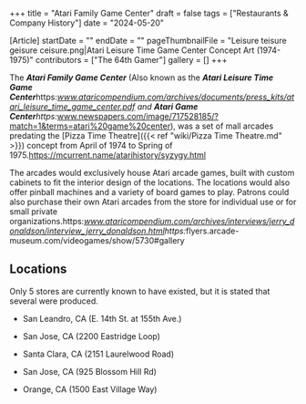 +++
title = "Atari Family Game Center"
draft = false
tags = ["Restaurants & Company History"]
date = "2024-05-20"

[Article]
startDate = ""
endDate = ""
pageThumbnailFile = "Leisure teisure geisure ceisure.png|Atari Leisure Time Game Center Concept Art (1974-1975)"
contributors = ["The 64th Gamer"]
gallery = []
+++


The <b><i>Atari Family Game Center</b></i> (Also known as the <b><i>Atari Leisure Time Game Center</b></i><ref>https:<i>www.ataricompendium.com/archives/documents/press_kits/atari_leisure_time_game_center.pdf</ref> and <b><i>Atari Game Center</b></i><ref>https:</i>www.newspapers.com/image/717528185/?match=1&terms=atari%20game%20center</ref>), was a set of mall arcades predating the [Pizza Time Theatre]({{< ref "wiki/Pizza Time Theatre.md" >}}) concept from April of 1974 to Spring of 1975.<ref>https://mcurrent.name/atarihistory/syzygy.html</ref>

The arcades would exclusively house Atari arcade games, built with custom cabinets to fit the interior design of the locations. The locations would also offer pinball machines and a variety of board games to play. Patrons could also purchase their own Atari arcades from the store for individual use or for small private organizations.<ref name=':0'>https:<i>www.ataricompendium.com/archives/interviews/jerry_donaldson/interview_jerry_donaldson.html</ref><ref>https:</i>flyers.arcade-museum.com/videogames/show/5730#gallery</ref>

<h2> Locations </h2>
Only 5 stores are currently known to have existed, but it is stated that several were produced.<ref name=':0' />

* San Leandro, CA (E. 14th St. at 155th Ave.)
* San Jose, CA (2200 Eastridge Loop)

* Santa Clara, CA (2151 Laurelwood Road)
* San Jose, CA (925 Blossom Hill Rd)
* Orange, CA (1500 East Village Way)

